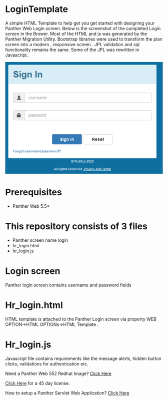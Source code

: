 # LoginTemplate
A simple HTML Template to help get you get started with designing your Panther Web Login screen. Below is the screenshot of the completed Login screen in the Brower.  Most of the HTML  and js was generated by the Panther Migration Utility. Bootstrap libraries were used to transform  the plan screen into a modern , responsive screen .  JPL validation and sql  functionality remains the same. Some of the JPL was  rewritten in Javascript.

![](login.PNG)

# Prerequisites
  * Panther Web 5.5*
    
# This repository consists of 3 files
  * Panther screen name login
  * hr_login.html
  * hr_login.js
  
# Login screen
Panther  login  screen  contains username and password fields

# Hr_login.html
HTML template  is attached to the Panther Login screen via property  WEB OPTION->HTML OPTIONs->HTML Template .

# Hr_login.js
Javascript file contains requirements like the message  alerts, hidden button clicks, validations for authentication  etc.

Need a Panther Web 552 Redhat Image? [Click Here](https://hub.docker.com/r/prolificspanther/pantherweb)

[Click Here](https://www.prolifics.com/panther-trial-license-request) for a 45 day license.

How to setup a Panther Servlet Web Application? [Click Here](https://github.com/ProlificsPanther/PantherWeb/releases)
